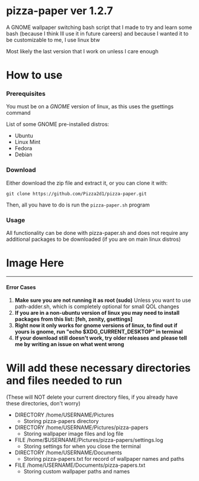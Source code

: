 # pizza-paper ver 1.2.7
A GNOME wallpaper switching bash script that I made to try and learn some bash (because I think Ill use it in future careers) and because I wanted it to be customizable to me, I use linux btw


Most likely the last version that I work on unless I care enough

# How to use
### Prerequisites
You must be on a _GNOME_ version of linux, as this uses the gsettings command

List of some GNOME pre-installed distros:
- Ubuntu
- Linux Mint
- Fedora
- Debian

### Download
Either download the zip file and extract it, or you can clone it with:
```
git clone https://github.com/Pizza2d1/pizza-paper.git
```
Then, all you have to do is run the `pizza-paper.sh` program

### Usage
All functionality can be done with pizza-paper.sh and does not require any additional packages to be downloaded (if you are on main linux distros)
# Image Here
___
#### Error Cases
1. __Make sure you are not running it as root (sudo)__
    Unless you want to use path-adder.sh, which is completely optional for small QOL changes
2. __If you are in a non-ubuntu version of linux you may need to install packages from this list: [feh, zenity, gsettings]__
3. __Right now it only works for gnome versions of linux, to find out if yours is gnome, run "echo $XDG_CURRENT_DESKTOP" in terminal__
4. __If your download still doesn't work, try older releases and please tell me by writing an issue on what went wrong__
# Will add these necessary directories and files needed to run
(These will NOT delete your current directory files, if you already have these directories, don't worry)


- DIRECTORY /home/USERNAME/Pictures
    - Storing pizza-papers directory
- DIRECTORY /home/USERNAME/Pictures/pizza-papers
    - Storing wallpaper image files and log file
- FILE /home/$USERNAME/Pictures/pizza-papers/settings.log
    - Storing settings for when you close the terminal
- DIRECTORY /home/USERNAME/Documents
    - Storing pizza-papers.txt for record of wallpaper names and paths
- FILE /home/USERNAME/Documents/pizza-papers.txt
    - Storing custom wallpaper paths and names